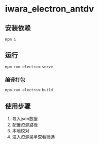 # iwara_electron_antdv

## 安装依赖

```
npm i
```

## 运行

```
npm run electron:serve
```

### 编译打包
```
npm run electron:build
```

## 使用步骤

1. 导入json数据
2. 配置资源路径
3. 本地校对
4. 进入资源菜单查看筛选

